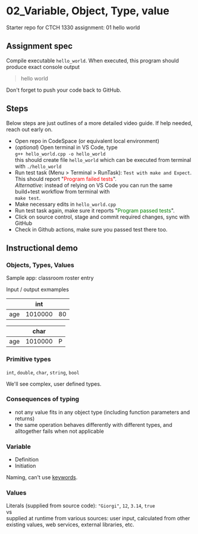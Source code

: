 # 02_Variable, Object, Type, value

Starter repo for CTCH 1330 assignment: 01 hello world

## Assignment spec

Compile executable `hello_world`. When executed, this program should produce exact console output
> hello world

Don't forget to push your code back to GitHub.

## Steps

Below steps are just outlines of a more detailed video guide. If help needed, reach out early on.
- Open repo in CodeSpace (or equivalent local environment)
- (_optional_) Open terminal in VS Code, type
<br />``` g++ hello_world.cpp -o hello_world ```
<br />this should create file `hello_world` which can be executed from terminal with `./hello_world`
- Run test task (Menu > Terminal > RunTask): `Test with make and Expect`. This should report "<span style="color:red">Program failed tests</span>".
<br />_Alternative_: instead of relying on VS Code you can run the same build+test workflow from terminal with <br />```make test```.
- Make necessary edits in `hello_world.cpp`
- Run test task again, make sure it reports "<span style="color:green">Program passed tests</span>".
- Click on source control, stage and commit required changes, sync with GitHub
- Check in Github actions, make sure you passed test there too.

## Instructional demo 

### Objects, Types, Values

Sample app: classroom roster entry

Input / output exmamples


|  | int  |  |
| -- | -- | -- |
| age | 1010000 | 80 |


|  | char  |  |
| -- | -- | -- |
| age | 1010000 | P |

### Primitive types

`int`, `double`, `char`, `string`, `bool`

We'll see complex, user defined types.

### Consequences of typing
- not any value fits in any object type (including function parameters and returns)
- the same operation behaves differently with different types, and alltogether fails when not applicable

### Variable

- Definition
- Initiation

Naming, can't use [keywords](https://en.cppreference.com/w/cpp/keyword).

### Values

Literals (supplied from source code): `"Giorgi"`, `12`, `3.14`, `true`
<br />vs 
<br />supplied at runtime from various sources: user input, calculated from other existing values, web services, external libraries, etc.
